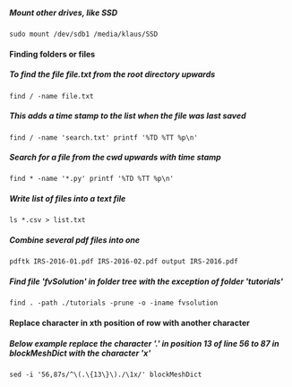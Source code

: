 ##### Mount other drives, like SSD

```
sudo mount /dev/sdb1 /media/klaus/SSD
```


#### Finding folders or files

##### To find the file file.txt from the root directory upwards

```
find / -name file.txt
```

##### This adds a time stamp to the list when the file was last saved

```
find / -name 'search.txt' printf '%TD %TT %p\n'

```

##### Search for a file from the cwd upwards with time stamp

```
find * -name '*.py' printf '%TD %TT %p\n'
```

##### Write list of files into a text file

```
ls *.csv > list.txt
```

##### Combine several pdf files into one

```
pdftk IRS-2016-01.pdf IRS-2016-02.pdf output IRS-2016.pdf
```

##### Find file 'fvSolution' in folder tree with the exception of folder 'tutorials'

```
find . -path ./tutorials -prune -o -iname fvsolution
```

#### Replace character in xth position of row with another character
##### Below example replace the character '.' in position 13 of line 56 to 87 in blockMeshDict with the character 'x'

```
sed -i '56,87s/^\(.\{13\}\)./\1x/' blockMeshDict

